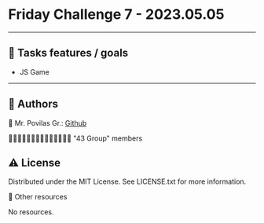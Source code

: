 # Friday Challenge 7 - 2023.05.05
___
## 🎯 Tasks features / goals

- JS Game
___

## 🌟 Authors

🤖 Mr. Povilas Gr.: [Github](https://github.com/BaubasDRSK)

🤖🤖🤖🤖🤖🤖🤖🤖🤖🤖🤖🤖🤖🤖 "43 Group" members

## ⚠️ License

Distributed under the MIT License. See LICENSE.txt for more information.

🔗 Other resources

No resources.